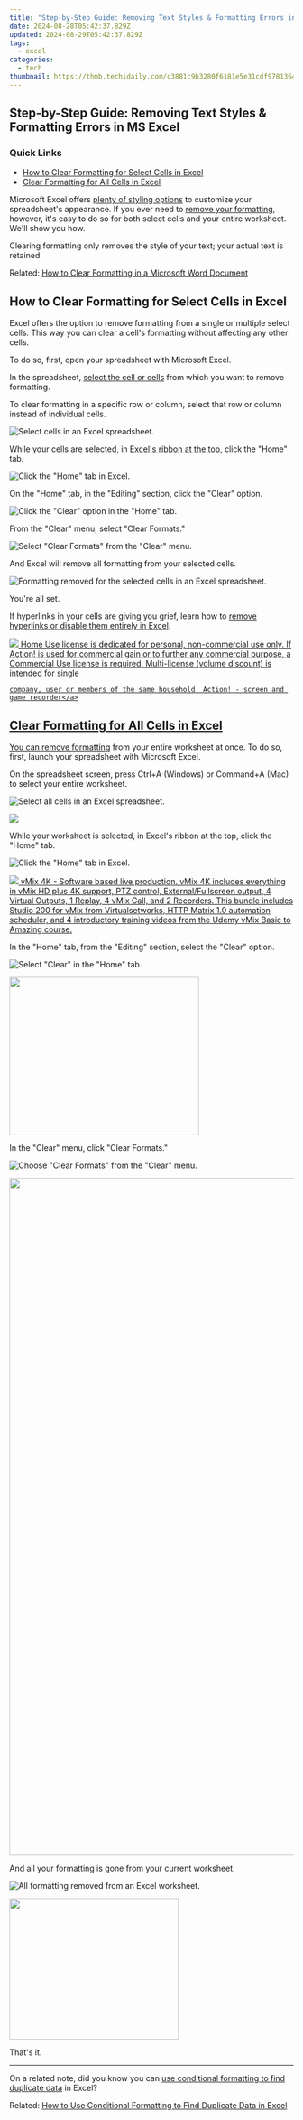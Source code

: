 ```yaml
---
title: "Step-by-Step Guide: Removing Text Styles & Formatting Errors in MS Excel"
date: 2024-08-28T05:42:37.829Z
updated: 2024-08-29T05:42:37.829Z
tags:
  - excel
categories:
  - tech
thumbnail: https://thmb.techidaily.com/c3881c9b3280f6181e5e31cdf97813641b81345019e7ba1cde62d3c30be7801d.jpg
---
```


## Step-by-Step Guide: Removing Text Styles & Formatting Errors in MS Excel

### Quick Links

* [How to Clear Formatting for Select Cells in Excel](https://article-helps.techidaily.com/updated-in-2024-interactive-overlays-redefining-experience/)
* [Clear Formatting for All Cells in Excel](https://facebook-video-footage.techidaily.com/new-exploring-video-realms-significant-post-vidcon-conclaves-for-2024/)

 Microsoft Excel offers [plenty of styling options](https://techidaily.com/how-to-update-apple-iphone-xr-without-itunes-drfone-by-drfone-ios-system-repair-ios-system-repair/) to customize your spreadsheet's appearance. If you ever need to [remove your formatting](https://android-pokemon-go.techidaily.com/in-2024-catchemall-celebrate-national-pokemon-day-with-virtual-location-on-infinix-note-30-vip-racing-edition-drfone-by-drfone-virtual-android/), however, it's easy to do so for both select cells and your entire worksheet. We'll show you how.

 Clearing formatting only removes the style of your text; your actual text is retained.

Related: [How to Clear Formatting in a Microsoft Word Document](https://android-pokemon-go.techidaily.com/in-2024-catchemall-celebrate-national-pokemon-day-with-virtual-location-on-infinix-note-30-vip-racing-edition-drfone-by-drfone-virtual-android/) 

##  How to Clear Formatting for Select Cells in Excel

 Excel offers the option to remove formatting from a single or multiple select cells. This way you can clear a cell's formatting without affecting any other cells.

 To do so, first, open your spreadsheet with Microsoft Excel.

 In the spreadsheet, [select the cell or cells](https://buynow-tips.techidaily.com/exploring-a-ravaged-world-on-motorcycle-in-days-gone-our-comprehhavis-review/) from which you want to remove formatting.

 To clear formatting in a specific row or column, select that row or column instead of individual cells.

![Select cells in an Excel spreadsheet.](https://static1.howtogeekimages.com/wordpress/wp-content/uploads/2021/10/1-select-cells.png) 

 While your cells are selected, in [Excel's ribbon at the top](https://screen-mirror.techidaily.com/in-2024-how-to-mirror-honor-play-40c-to-mac-drfone-by-drfone-android/), click the "Home" tab.

![Click the "Home" tab in Excel.](https://static1.howtogeekimages.com/wordpress/wp-content/uploads/2021/10/2-excel-home-tab.png) 

 On the "Home" tab, in the "Editing" section, click the "Clear" option.

![Click the "Clear" option in the "Home" tab.](https://static1.howtogeekimages.com/wordpress/wp-content/uploads/2021/10/3-excel-clear-option.png) 

 From the "Clear" menu, select "Clear Formats."

![Select "Clear Formats" from the "Clear" menu.](https://static1.howtogeekimages.com/wordpress/wp-content/uploads/2021/10/4-clear-cell-formatting.png) 

 And Excel will remove all formatting from your selected cells.

![Formatting removed for the selected cells in an Excel spreadsheet.](https://static1.howtogeekimages.com/wordpress/wp-content/uploads/2021/10/5-cell-formatting-cleared.png) 

 You're all set.

 If hyperlinks in your cells are giving you grief, learn how to [remove hyperlinks or disable them entirely in Excel](https://extra-guidance.techidaily.com/new-secure-and-unshakable-direct-url-addition-on-your-tiktok-profile/).

<!-- affiliate ads begin -->
<a href="https://checkout.mirillis.com/order/checkout.php?PRODS=4704640&QTY=1&AFFILIATE=108875&CART=1"> <img src="https://secure.avangate.com/images/merchant/547a5a56d43f6d40f9a6a2f76501d013/products/1_mirillis_action_boxshot_store_1x.jpg" border="0">
	Home Use license is dedicated for personal, non-commercial use only. 
	If Action! is used for commercial gain or to further any commercial purpose, 
	a Commercial Use license is required. Multi-license (volume discount) is intended for single 
 
	company, user or members of the same household. Action! - screen and game recorder</a>
<!-- affiliate ads end -->
##  Clear Formatting for All Cells in Excel

 You can [remove formatting](https://techidaily.com/best-fixes-for-vivo-y200-hard-reset-drfone-by-drfone-reset-android-reset-android/) from your entire worksheet at once. To do so, first, launch your spreadsheet with Microsoft Excel.

 On the spreadsheet screen, press Ctrl+A (Windows) or Command+A (Mac) to select your entire worksheet.

![Select all cells in an Excel spreadsheet.](https://static1.howtogeekimages.com/wordpress/wp-content/uploads/2021/10/6-select-all-cells.png) 

<!-- affiliate ads begin -->
<a href="https://shop.copernic.com/order/checkout.php?PRODS=41033095&QTY=1&AFFILIATE=108875&CART=1"><img src="https://secure.2checkout.com/images/merchant/8d30aa96e72440759f74bd2306c1fa3d/Copernic-2023-Affiliate-728x90-Advanced-3YR.png" border="0"></a>
<!-- affiliate ads end -->
 While your worksheet is selected, in Excel's ribbon at the top, click the "Home" tab.

![Click the "Home" tab in Excel.](https://static1.howtogeekimages.com/wordpress/wp-content/uploads/2021/10/7-home-tab-excel.png) 

<!-- affiliate ads begin -->
<a href="https://secure.2checkout.com/order/checkout.php?PRODS=30901369&QTY=1&AFFILIATE=108875&CART=1"> <img src="https://secure.avangate.com/images/merchant/ce9a6fb2becc2d235e62b125e9260102/products/1_copy_vMixCallScreenshot1-large.jpg" border="0"> vMix 4K - Software based live production. vMix 4K includes everything in vMix HD plus 4K support, PTZ control, External/Fullscreen output, 4 Virtual Outputs, 1 Replay, 4 vMix Call, and 2 Recorders. 
This bundle includes Studio 200 for vMix from Virtualsetworks, HTTP Matrix 1.0 automation scheduler, and 4 introductory training videos from the Udemy vMix Basic to Amazing course. </a>
<!-- affiliate ads end -->
 In the "Home" tab, from the "Editing" section, select the "Clear" option.

![Select "Clear" in the "Home" tab.](https://static1.howtogeekimages.com/wordpress/wp-content/uploads/2021/10/8-clear-excel.png) 

<!-- affiliate ads begin -->
<a href="https://laganoo.pxf.io/c/5597632/1657397/16446" target="_top" id="1657397"><img src="//a.impactradius-go.com/display-ad/16446-1657397" border="0" alt="" width="336" height="280"/></a><img height="0" width="0" src="https://imp.pxf.io/i/5597632/1657397/16446" style="position:absolute;visibility:hidden;" border="0" />
<!-- affiliate ads end -->
 In the "Clear" menu, click "Clear Formats."

![Choose "Clear Formats" from the "Clear" menu.](https://static1.howtogeekimages.com/wordpress/wp-content/uploads/2021/10/9-clear-all-formatting.png) 

<!-- affiliate ads begin -->
<a href="https://engwe.pxf.io/c/5597632/2093504/25579" target="_top" id="2093504"><img src="//a.impactradius-go.com/display-ad/25579-2093504" border="0" alt="" width="1200" height="1200"/></a><img height="0" width="0" src="https://imp.pxf.io/i/5597632/2093504/25579" style="position:absolute;visibility:hidden;" border="0" />
<!-- affiliate ads end -->
 And all your formatting is gone from your current worksheet.

![All formatting removed from an Excel worksheet.](https://static1.howtogeekimages.com/wordpress/wp-content/uploads/2021/10/10-all-formatting-cleared.png) 

<!-- affiliate ads begin -->
<a href="https://printrendy.pxf.io/c/5597632/1453721/17020" target="_top" id="1453721"><img src="//a.impactradius-go.com/display-ad/17020-1453721" border="0" alt="" width="300" height="250"/></a><img height="0" width="0" src="https://imp.pxf.io/i/5597632/1453721/17020" style="position:absolute;visibility:hidden;" border="0" />
<!-- affiliate ads end -->
 That's it.

---

 On a related note, did you know you can [use conditional formatting to find duplicate data](https://instagram-clips.techidaily.com/how-to-share-igtv-videos-to-facebook-3-ways-for-2024/) in Excel?

Related: [How to Use Conditional Formatting to Find Duplicate Data in Excel](https://instagram-clips.techidaily.com/how-to-share-igtv-videos-to-facebook-3-ways-for-2024/)

<ins class="adsbygoogle"
     style="display:block"
     data-ad-format="autorelaxed"
     data-ad-client="ca-pub-7571918770474297"
     data-ad-slot="1223367746"></ins>



<ins class="adsbygoogle"
     style="display:block"
     data-ad-client="ca-pub-7571918770474297"
     data-ad-slot="8358498916"
     data-ad-format="auto"
     data-full-width-responsive="true"></ins>


